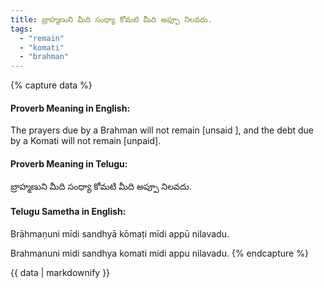 ```yaml
---
title: బ్రాహ్మణుని మీది సంధ్యా కోమటి మీది అప్పూ నిలవదు.
tags:
  - "remain"
  - "komati"
  - "brahman"
---
```


{% capture data %}
#### Proverb Meaning in English:
The prayers due by a Brahman will not remain [unsaid ], and the debt due by a Komati will not remain [unpaid].

#### Proverb Meaning in Telugu:
బ్రాహ్మణుని మీది సంధ్యా కోమటి మీది అప్పూ నిలవదు.

#### Telugu Sametha in English:
Brāhmaṇuni mīdi sandhyā kōmaṭi mīdi appū nilavadu.

Brahmanuni midi sandhya komati midi appu nilavadu.
{% endcapture %}

{{ data | markdownify }}

